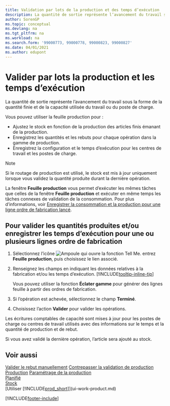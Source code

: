 ```yaml
---
title: Validation par lots de la production et des temps d’exécution
description: La quantité de sortie représente l’avancement du travail sous la forme de la quantité finie et de la capacité utilisée du travail ou du poste de charge.
author: SorenGP
ms.topic: conceptual
ms.devlang: na
ms.tgt_pltfrm: na
ms.workload: na
ms.search.form: '99000773, 99000778, 99000823, 99000827'
ms.date: 04/01/2021
ms.author: edupont
---
```

# Valider par lots la production et les temps d’exécution
La quantité de sortie représente l’avancement du travail sous la forme de la quantité finie et de la capacité utilisée du travail ou du poste de charge.

Vous pouvez utiliser la feuille production pour :

* Ajustez le stock en fonction de la production des articles finis émanant de la production.
* Enregistrez les quantités et les rebuts pour chaque opération dans la gamme de production.
* Enregistrez la configuration et le temps d’exécution pour les centres de travail et les postes de charge.

> [!NOTE]
> Si le routage de production est utilisé, le stock est mis à jour uniquement lorsque vous validez la quantité produite durant la dernière opération.

La fenêtre **Feuille production** vous permet d’exécuter les mêmes tâches que celles de la fenêtre **Feuille production** et exécuter en même temps les tâches connexes de validation de la consommation. Pour plus d’informations, voir [Enregistrer la consommation et la production pour une ligne ordre de fabrication lancé](production-how-to-register-consumption-and-output.md).

## Pour valider les quantités produites et/ou enregistrer les temps d’exécution pour une ou plusieurs lignes ordre de fabrication

1. Sélectionnez l’icône ![Ampoule qui ouvre la fonction Tell Me.](media/ui-search/search_small.png "Dites-moi ce que vous voulez faire") entrez **Feuille production**, puis choisissez le lien associé.  
2. Renseignez les champs en indiquant les données relatives à la fabrication et/ou les temps d’exécution. [!INCLUDE[tooltip-inline-tip](includes/tooltip-inline-tip_md.md)]
  
    Vous pouvez utiliser la fonction **Éclater gamme** pour générer des lignes feuille à partir des ordres de fabrication.
  
3. Si l’opération est achevée, sélectionnez le champ **Terminé**.  
4. Choisissez l’action **Valider** pour valider les opérations. 

Les écritures comptables de capacité sont mises à jour pour les postes de charge ou centres de travail utilisés avec des informations sur le temps et la quantité de production et de rebut.  

Si vous avez validé la dernière opération, l’article sera ajouté au stock.  

## Voir aussi

[Valider le rebut manuellement](production-how-to-post-scrap.md)
[Contrepasser la validation de production](production-how-to-reverse-output-posting.md)
[Production](production-manage-manufacturing.md)
[Paramétrage de la production](production-configure-production-processes.md)  
[Planifié](production-planning.md)  
[Stock](inventory-manage-inventory.md)  
[Utiliser [!INCLUDE[prod_short](includes/prod_short.md)]](ui-work-product.md)


[!INCLUDE[footer-include](includes/footer-banner.md)]
